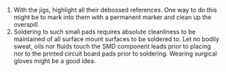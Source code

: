 1.  With the jigs, highlight all their debossed references.  One way to do this might be to mark into them with a permanent marker and clean up the overspill.
2.  Soldering to such small pads requires absolute cleanliness to be maintained of all surface mount surfaces to be soldered to.  Let no bodily sweat, oils nor fluids touch the SMD component leads prior to placing nor to the printed circuit board pads prior to soldering. Wearing surgical gloves might be a good idea.  
